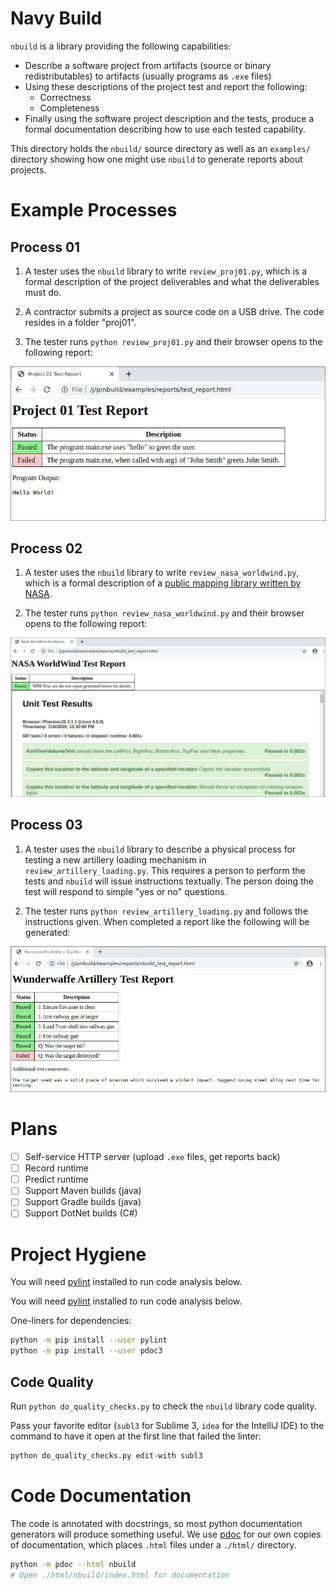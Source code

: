 
# Navy Build

`nbuild` is a library providing the following capabilities:

 - Describe a software project from artifacts (source or binary redistributables) to artifacts (usually programs as `.exe` files)
 - Using these descriptions of the project test and report the following:
    - Correctness
    - Completeness
 - Finally using the software project description and the tests, produce a formal documentation
   describing how to use each tested capability.

This directory holds the `nbuild/` source directory as well as an `examples/` directory showing
how one might use `nbuild` to generate reports about projects.

# Example Processes

## Process 01

1. A tester uses the `nbuild` library to write `review_proj01.py`,
   which is a formal description of the project deliverables and what the deliverables must do.

2. A contractor submits a project as source code on a USB drive. The code resides in a folder "proj01".

3. The tester runs `python review_proj01.py` and their browser opens to the following report:

![screenshots/proj01-report01.jpg](screenshots/proj01-report01.jpg)

## Process 02

1. A tester uses the `nbuild` library to write `review_nasa_worldwind.py`,
   which is a formal description of a [public mapping library written by NASA](https://worldwind.arc.nasa.gov/).

2. The tester runs `python review_nasa_worldwind.py` and their browser opens to the following report:
  
![screenshots/nasa_worldwind-report01.jpg](screenshots/nasa_worldwind-report01.jpg)

## Process 03

1. A tester uses the `nbuild` library to describe a physical process for testing
   a new artillery loading mechanism in `review_artillery_loading.py`. This requires a person to perform the tests
   and `nbuild` will issue instructions textually. The person doing
   the test will respond to simple "yes or no" questions.

2. The tester runs `python review_artillery_loading.py` and follows the instructions given.
   When completed a report like the following will be generated:
  
![screenshots/artillery_loading-report01.jpg](screenshots/artillery_loading-report01.jpg)


# Plans

 - [ ] Self-service HTTP server (upload `.exe` files, get reports back)
 - [ ] Record runtime
 - [ ] Predict runtime 
 - [ ] Support Maven builds (java)
 - [ ] Support Gradle builds (java)
 - [ ] Support DotNet builds (C\#)

# Project Hygiene

You will need [pylint](https://www.pylint.org/) installed to run code analysis below.

You will need [pylint](https://www.pylint.org/) installed to run code analysis below.

One-liners for dependencies:

```bash
python -m pip install --user pylint
python -m pip install --user pdoc3
```

## Code Quality

Run `python do_quality_checks.py` to check the `nbuild` library code quality.

Pass your favorite editor (`subl3` for Sublime 3, `idea` for the IntelliJ IDE)
to the command to have it open at the first line that failed the linter:

```bash
python do_quality_checks.py edit-with subl3
```

# Code Documentation

The code is annotated with docstrings, so most python documentation generators
will produce something useful. We use [pdoc](https://pdoc3.github.io/pdoc/) for our
own copies of documentation, which places `.html` files under a `./html/` directory.

```bash
python -m pdoc --html nbuild
# Open ./html/nbuild/index.html for documentation
```



